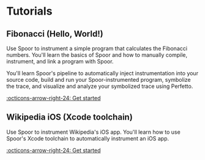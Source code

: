 # Tutorials

## Fibonacci (Hello, World!)

Use Spoor to instrument a simple program that calculates the Fibonacci numbers. 
You'll learn the basics of Spoor and how to manually compile, instrument, and
link a program with Spoor.

You'll learn Spoor's pipeline to automatically inject instrumentation into your
source code, build and run your Spoor-instrumented program, symbolize the trace,
and visualize and analyze your symbolized trace using Perfetto.

[:octicons-arrow-right-24: Get started](fibonacci)


## Wikipedia iOS (Xcode toolchain)

Use Spoor to instrument Wikipedia's iOS app. You'll learn how to use Spoor's
Xcode toolchain to automatically instrument an iOS app.

[:octicons-arrow-right-24: Get started](wikipedia-ios)

[llvm-languages]: https://en.wikipedia.org/wiki/LLVM
